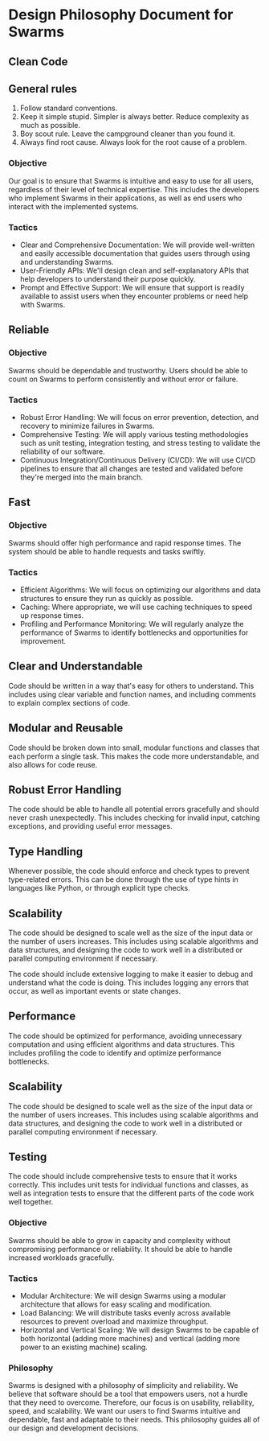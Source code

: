 # Design Philosophy Document for Swarms

## Clean Code

## General rules
1. Follow standard conventions.
2. Keep it simple stupid. Simpler is always better. Reduce complexity as much as possible.
3. Boy scout rule. Leave the campground cleaner than you found it.
4. Always find root cause. Always look for the root cause of a problem.

### Objective

Our goal is to ensure that Swarms is intuitive and easy to use for all users, regardless of their level of technical expertise. This includes the developers who implement Swarms in their applications, as well as end users who interact with the implemented systems.

### Tactics

- Clear and Comprehensive Documentation: We will provide well-written and easily accessible documentation that guides users through using and understanding Swarms.
- User-Friendly APIs: We'll design clean and self-explanatory APIs that help developers to understand their purpose quickly.
- Prompt and Effective Support: We will ensure that support is readily available to assist users when they encounter problems or need help with Swarms.

## Reliable

### Objective

Swarms should be dependable and trustworthy. Users should be able to count on Swarms to perform consistently and without error or failure.

### Tactics

- Robust Error Handling: We will focus on error prevention, detection, and recovery to minimize failures in Swarms.
- Comprehensive Testing: We will apply various testing methodologies such as unit testing, integration testing, and stress testing to validate the reliability of our software.
- Continuous Integration/Continuous Delivery (CI/CD): We will use CI/CD pipelines to ensure that all changes are tested and validated before they're merged into the main branch.

## Fast

### Objective

Swarms should offer high performance and rapid response times. The system should be able to handle requests and tasks swiftly.

### Tactics

- Efficient Algorithms: We will focus on optimizing our algorithms and data structures to ensure they run as quickly as possible.
- Caching: Where appropriate, we will use caching techniques to speed up response times.
- Profiling and Performance Monitoring: We will regularly analyze the performance of Swarms to identify bottlenecks and opportunities for improvement.

## Clear and Understandable

Code should be written in a way that's easy for others to understand. This includes using clear variable and function names, and including comments to explain complex sections of code.

## Modular and Reusable

Code should be broken down into small, modular functions and classes that each perform a single task. This makes the code more understandable, and also allows for code reuse.

## Robust Error Handling

The code should be able to handle all potential errors gracefully and should never crash unexpectedly. This includes checking for invalid input, catching exceptions, and providing useful error messages.

## Type Handling

Whenever possible, the code should enforce and check types to prevent type-related errors. This can be done through the use of type hints in languages like Python, or through explicit type checks.

## Scalability

The code should be designed to scale well as the size of the input data or the number of users increases. This includes using scalable algorithms and data structures, and designing the code to work well in a distributed or parallel computing environment if necessary.

The code should include extensive logging to make it easier to debug and understand what the code is doing. This includes logging any errors that occur, as well as important events or state changes.

## Performance

The code should be optimized for performance, avoiding unnecessary computation and using efficient algorithms and data structures. This includes profiling the code to identify and optimize performance bottlenecks.

## Scalability

The code should be designed to scale well as the size of the input data or the number of users increases. This includes using scalable algorithms and data structures, and designing the code to work well in a distributed or parallel computing environment if necessary.

## Testing

The code should include comprehensive tests to ensure that it works correctly. This includes unit tests for individual functions and classes, as well as integration tests to ensure that the different parts of the code work well together.

### Objective

Swarms should be able to grow in capacity and complexity without compromising performance or reliability. It should be able to handle increased workloads gracefully.

### Tactics

- Modular Architecture: We will design Swarms using a modular architecture that allows for easy scaling and modification.
- Load Balancing: We will distribute tasks evenly across available resources to prevent overload and maximize throughput.
- Horizontal and Vertical Scaling: We will design Swarms to be capable of both horizontal (adding more machines) and vertical (adding more power to an existing machine) scaling.

### Philosophy

Swarms is designed with a philosophy of simplicity and reliability. We believe that software should be a tool that empowers users, not a hurdle that they need to overcome. Therefore, our focus is on usability, reliability, speed, and scalability. We want our users to find Swarms intuitive and dependable, fast and adaptable to their needs. This philosophy guides all of our design and development decisions.
